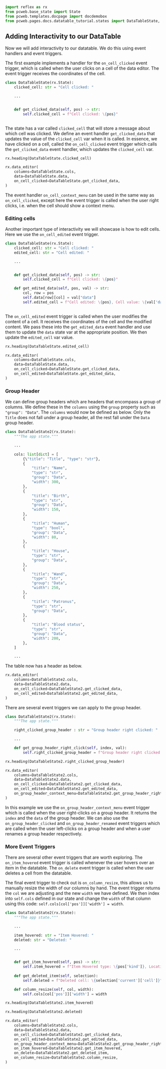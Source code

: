 ```python exec
import reflex as rx
from pcweb.base_state import State
from pcweb.templates.docpage import docdemobox
from pcweb.pages.docs.datatable_tutorial.states import DataTableState, DataTableState2

```





## Adding Interactivity to our DataTable


Now we will add interactivity to our datatable. We do this using event handlers and event triggers.


The first example implements a handler for the `on_cell_clicked` event trigger, which is called when the user clicks on a cell of the data editor. The event trigger receives the coordinates of the cell.

```python
class DataTableState(rx.State):
    clicked_cell: str = "Cell clicked: "

    ...


    def get_clicked_data(self, pos) -> str:
        self.clicked_cell = f"Cell clicked: \{pos}"
        
```

The state has a var called `clicked_cell` that will store a message about which cell was clicked. We define an event handler `get_clicked_data` that updates the value of the `clicked_cell` var when it is called. In essence, we have clicked on a cell, called the `on_cell_clicked` event trigger which calls the `get_clicked_data` event handler, which updates the `clicked_cell` var.


```python demo
rx.heading(DataTableState.clicked_cell)
```

```python demo
rx.data_editor(
    columns=DataTableState.cols,
    data=DataTableState.data,
    on_cell_clicked=DataTableState.get_clicked_data,
)
```


The event handler `on_cell_context_menu` can be used in the same way as `on_cell_clicked`, except here the event trigger is called when the user right clicks, i.e. when the cell should show a context menu.

### Editing cells

Another important type of interactivity we will showcase is how to edit cells. Here we use the `on_cell_edited` event trigger.

```python
class DataTableState(rx.State):
    clicked_cell: str = "Cell clicked: "
    edited_cell: str = "Cell edited: "

    ...


    def get_clicked_data(self, pos) -> str:
        self.clicked_cell = f"Cell clicked: \{pos}"

    def get_edited_data(self, pos, val) -> str:
        col, row = pos
        self.data[row][col] = val["data"]
        self.edited_cell = f"Cell edited: \{pos}, Cell value: \{val['data']}"
        
```

The `on_cell_edited` event trigger is called when the user modifies the content of a cell. It receives the coordinates of the cell and the modified content. We pass these into the `get_edited_data` event handler and use them to update the `data` state var at the appropriate position. We then update the `edited_cell` var value.


```python demo
rx.heading(DataTableState.edited_cell)
```

```python demo
rx.data_editor(
    columns=DataTableState.cols,
    data=DataTableState.data,
    on_cell_clicked=DataTableState.get_clicked_data,
    on_cell_edited=DataTableState.get_edited_data,
)
```

### Group Header 

We can define group headers which are headers that encompass a group of columns. We define these in the `columns` using the `group` property such as `"group": "Data"`. The `columns` would now be defined as below. Only the `Title` does not fall under a group header, all the rest fall under the `Data` group header.

```python
class DataTableState2(rx.State):
    """The app state."""

    ...

    cols: list[dict] = [
        {\"title": "Title", "type": "str"},
        {
            "title": "Name",
            "type": "str",
            "group": "Data",
            "width": 300,
        },
        {
            "title": "Birth",
            "type": "str",
            "group": "Data",
            "width": 150,
        },
        {
            "title": "Human",
            "type": "bool",
            "group": "Data",
            "width": 80,
        },
        {
            "title": "House",
            "type": "str",
            "group": "Data",
        },
        {
            "title": "Wand",
            "type": "str",
            "group": "Data",
            "width": 250,
        },
        {
            "title": "Patronus",
            "type": "str",
            "group": "Data",
        },
        {
            "title": "Blood status",
            "type": "str",
            "group": "Data",
            "width": 200,
        },
    ]

    ...
```


The table now has a header as below.

```python demo
rx.data_editor(
    columns=DataTableState2.cols,
    data=DataTableState2.data,
    on_cell_clicked=DataTableState2.get_clicked_data,
    on_cell_edited=DataTableState2.get_edited_data,
)
```

There are several event triggers we can apply to the group header.


```python
class DataTableState2(rx.State):
    """The app state."""

    right_clicked_group_header : str = "Group header right clicked: "

    ...

    def get_group_header_right_click(self, index, val):
        self.right_clicked_group_header = f"Group header right clicked at index: \{index}, Group header value: \{val['group']}"

```

```python demo
rx.heading(DataTableState2.right_clicked_group_header)
```

```python demo
rx.data_editor(
    columns=DataTableState2.cols,
    data=DataTableState2.data,
    on_cell_clicked=DataTableState2.get_clicked_data,
    on_cell_edited=DataTableState2.get_edited_data,
    on_group_header_context_menu=DataTableState2.get_group_header_right_click,
)
```

In this example we use the `on_group_header_context_menu` event trigger which is called when the user right-clicks on a group header. It returns the `index` and the `data` of the group header. We can also use the `on_group_header_clicked` and `on_group_header_renamed` event triggers which are called when the user left-clicks on a group header and when a user renames a group header respectively.


### More Event Triggers

There are several other event triggers that are worth exploring. The `on_item_hovered` event trigger is called whenever the user hovers over an item in the datatable. The `on_delete` event trigger is called when the user deletes a cell from the datatable. 

The final event trigger to check out is `on_column_resize`, this allows us to manually resize the width of our columns by hand. The event trigger returns the `col` we are adjusting and the new `width` we have defined. We then index into `self.cols` defined in our state and change the `width` of that column using this code: `self.cols[col['pos']]['width'] = width`.



```python
class DataTableState2(rx.State):
    """The app state."""

    ...

    item_hovered: str = "Item Hovered: "
    deleted: str = "Deleted: "

    ...


    def get_item_hovered(self, pos) -> str:
        self.item_hovered = f"Item Hovered type: \{pos['kind']}, Location: \{pos['location']}"
        
    def get_deleted_item(self, selection):
        self.deleted = f"Deleted cell: \{selection['current']['cell']}"

    def column_resize(self, col, width):
        self.cols[col['pos']]['width'] = width 
```


```python demo
rx.heading(DataTableState2.item_hovered)
```

```python demo
rx.heading(DataTableState2.deleted)
```

```python demo
rx.data_editor(
    columns=DataTableState2.cols,
    data=DataTableState2.data,
    on_cell_clicked=DataTableState2.get_clicked_data,
    on_cell_edited=DataTableState2.get_edited_data,
    on_group_header_context_menu=DataTableState2.get_group_header_right_click,
    on_item_hovered=DataTableState2.get_item_hovered,
    on_delete=DataTableState2.get_deleted_item,
    on_column_resize=DataTableState2.column_resize,
)
```

